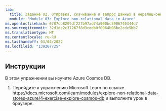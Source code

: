 ```yaml
---
lab:
  title: Задание 02. Отправка, скачивание и запрос данных в нереляционном хранилище данных
  module: 'Module 03: Explore non-relational data in Azure'
ms.openlocfilehash: 6787cb8209df227b97ad74a000bc5906740344d7
ms.sourcegitcommit: 32d1de2c37267f8d3cedb0f0064b08be2cde5bb7
ms.translationtype: HT
ms.contentlocale: ru-RU
ms.lasthandoff: 03/04/2022
ms.locfileid: "139267725"
---
```

## <a name="instructions"></a>Инструкции

В этом упражнении вы изучите Azure Cosmos DB.

1.  Перейдите к упражнению Microsoft Learn по ссылке https://docs.microsoft.com/learn/modules/explore-non-relational-data-stores-azure/4-exercise-explore-cosmos-db и выполните урок в браузере. 
